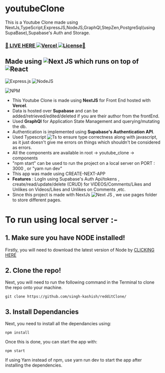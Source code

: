# youtubeClone
This is a Youtube Clone made using NextJs,TypeScript,ExpressJS,NodeJS,GraphQl,StepZen,PostgreSql(using SupaBase),Supabase's Auth and Storage.

### <a href="http://youtube-clone-alpha-liard.vercel.app/" target="\_blank" rel="noopener noreferrer">🚀 LIVE HERE ![Vercel](http://therealsujitk-vercel-badge.vercel.app/?app=therealsujitk-vercel-badge) ![License](https://img.shields.io/badge/license-MIT-blue)🚀</a>

## Made using ![Next JS](https://img.shields.io/badge/Next-black?style=for-the-badge&logo=next.js&logoColor=white) which runs on top of ![React](https://img.shields.io/badge/react-%2320232a.svg?style=for-the-badge&logo=react&logoColor=%2361DAFB)

![Express.js](https://img.shields.io/badge/express.js-%23404d59.svg?style=for-the-badge&logo=express&logoColor=%2361DAFB)
![NodeJS](https://img.shields.io/badge/node.js-%2343853D.svg?style=for-the-badge&logo=node.js&logoColor=white)

![NPM](https://img.shields.io/badge/NPM-%23000000.svg?style=for-the-badge&logo=npm&logoColor=white)

- This Youtube Clone is made using **NextJS** for Front End hosted with **Vercel**.
- Data is hosted over **Supabase** and can be added/retrieved/edited/deleted if you are their author from the frontEnd.
- Used **GraphQl** for Application State Management and querying/mutating the db.
- Authentication is implemented using **Supabase's Authentication API**.
- Used Typescript ![Ts](https://camo.githubusercontent.com/546a69e181c81db2b965e705f56793346db92db499727e149bbddebad35fc135/68747470733a2f2f6261646765732e66726170736f66742e636f6d2f747970657363726970742f636f64652f747970657363726970742e706e673f763d313031) to ensure type correctness along with javascript, as it just doesn't give me errors on things which shouldn't be considered as errors.
- All the components are available in root -> youtube_clone -> components
- "npm start" can be used to run the project on a local server on PORT : 3000 , or "yarn run dev"
- This app was made using CREATE-NEXT-APP
- **Features** : LogIn using Supabase's Auth Api/tokens , create/read/update/delete (CRUD) for VIDEOS/Comments/Likes and Unlikes on Videos/Likes and Unlikes on Comments ,etc.
- Since this project is made with NextJs  ![Next JS](https://img.shields.io/badge/Next-black?style=for-the-badge&logo=next.js&logoColor=white) , we use pages folder to store different pages.

# To run using local server :-

## 1. Make sure you have NODE installed!

Firstly, you will need to download the latest version of Node by <a href="https://nodejs.org/en/download/">CLICKING HERE</a>

## 2. Clone the repo!

Next, you will need to run the following command in the Terminal to clone the repo onto your machine.

`git clone https://github.com/singh-kashish/redditClone/`

## 3. Install Dependancies

Next, you need to install all the dependancies using:

`npm install`

Once this is done, you can start the app with:

`npm start`

If using Yarn instead of npm, use yarn run dev to start the app after installing the dependencies.
